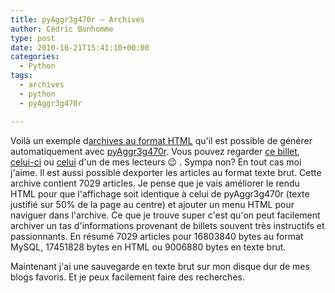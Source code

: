 ```yaml
---
title: pyAggr3g470r – Archives
author: Cédric Bonhomme
type: post
date: 2010-10-21T15:41:10+00:00
categories:
  - Python
tags:
  - archives
  - python
  - pyAggr3g470r

---
```

Voilà un exemple d[archives au format HTML][1] qu'il est possible de générer automatiquement avec [pyAggr3g470r][2]. Vous pouvez regarder [ce billet][3], [celui-ci][4] ou [celui][5] d'un de mes lecteurs 😉 . Sympa non? En tout cas moi j'aime. Il est aussi possible dexporter les articles au format texte brut. Cette archive contient 7029 articles. Je pense que je vais améliorer le rendu HTML pour que l'affichage soit identique à celui de pyAggr3g470r (texte justifié sur 50% de la page au centre) et ajouter un menu HTML pour naviguer dans l'archive. Ce que je trouve super c'est qu'on peut facilement archiver un tas d'informations provenant de billets souvent très instructifs et passionnants. En résumé 7029 articles pour 16803840 bytes au format MySQL, 17451828 bytes en HTML ou 9006880 bytes en texte brut.

Maintenant j'ai une sauvegarde en texte brut sur mon disque dur de mes blogs favoris. Et je peux facilement faire des recherches.

 [1]: http://cedric.bonhomme.free.fr/data/archives_2010-10-21-pyAggr3g470r/
 [2]: http://bitbucket.org/cedricbonhomme/pyaggr3g470r/
 [3]: http://cedric.bonhomme.free.fr/data/archives_2010-10-21-pyAggr3g470r/Armed_and_Dangerous/2010-10-18_01:57:31.html
 [4]: http://cedric.bonhomme.free.fr/data/archives_2010-10-21-pyAggr3g470r/dive_into_mark/2010-05-12_18:24:54.html
 [5]: http://cedric.bonhomme.free.fr/data/archives_2010-10-21-pyAggr3g470r/Weblogue_de_bnj/2010-03-24_22:43:00.html
